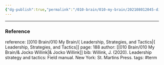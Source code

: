 ```yaml
---
{"dg-publish":true,"permalink":"/010-brain/010-my-brain/202108012045-digging-in/","created":"2021-08-01T20:45:15.000-04:00","updated":"2025-03-21T11:21:33.000-04:00"}
---
```



---

### Reference
reference: [[010 Brain/010 My Brain/{ Leadership, Strategies, and Tactics\|{ Leadership, Strategies, and Tactics]]
page: 188
author: [[010 Brain/010 My Brain/& Jocko Willink\|& Jocko Willink]]
bib: Willink, J. (2020). Leadership strategy and tactics: Field manual. New York: St. Martins Press.
tags: #term 